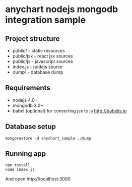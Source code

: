 # anychart nodejs mongodb integration sample

## Project structure
* public/ - static resources
* public/jsx - react jsx sources
* public/js - javascript sources
* index.js - nodejs source
* dump/ - database dump

## Requirements
* nodejs 4.0+
* mongodb 3.0+
* babel (optional) for converting jsx to js http://babeljs.io

## Database setup

    mongorestore -d anychart_sample ./dump

## Running app

    npm install
    node index.js

And open http://localhost:3000
